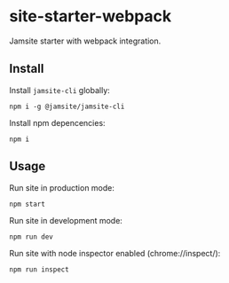# site-starter-webpack
Jamsite starter with webpack integration.

## Install

Install `jamsite-cli` globally:

`npm i -g @jamsite/jamsite-cli`

Install npm depencencies:

`npm i`

## Usage

Run site in production mode:

`npm start`

Run site in development mode:

`npm run dev`

Run site with node inspector enabled (chrome://inspect/):

`npm run inspect`

